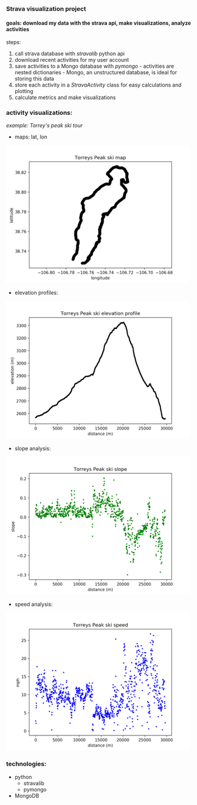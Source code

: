 ### Strava visualization project
#### goals: download my data with the strava api, make visualizations, analyze activities

steps:
  1. call strava database with _stravalib_ python api
  2. download recent activities for my user account
  3. save activities to a Mongo database with _pymongo_
    - activities are nested dictionaries
    - Mongo, an unstructured database, is ideal for storing this data
  4. store each activity in a _StravaActivity_ class for easy calculations and plotting
  5. calculate metrics and make visualizations


### activity visualizations:

_example: Torrey's peak ski tour_

- maps: lat, lon

<img alt="Torreys map" src="/figs/xy/Torreys Peak ski_xy.png" width="500">

- elevation profiles:

<img alt="Torreys profile" src="/figs/elev_profiles/Torreys Peak ski_elev.png" width="500">

- slope analysis:

<img alt="Torreys" src="/figs/slope_profiles/Torreys Peak ski_slope.png" width='500'>

- speed analysis:

<img alt="Torreys" src="/figs/speed/Torreys Peak ski_speed.png" width='500'>

### technologies:
  - python
    - stravalib
    - pymongo
  - MongoDB
